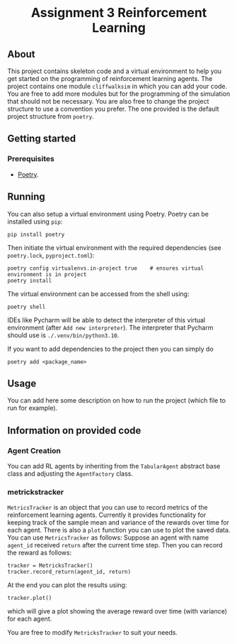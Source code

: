 <br />
<p align="center">
  <h1 align="center">Assignment 3 Reinforcement Learning</h1>

  <p align="center">
  </p>
</p>

## About
This project contains skeleton code and a virtual environment to help you get started on the programming of reinforcement learning agents.
The project contains one module `cliffwalksim` in which you can add your code. You are free to add more modules but for the programming of the simulation that should not be necessary.
You are also free to change the project structure to use a convention you prefer. The one provided is the default project structure from `poetry`. 

## Getting started

### Prerequisites

- [Poetry](https://python-poetry.org/).

## Running
<!--
-->

You can also setup a virtual environment using Poetry. Poetry can  be installed using `pip`:
```
pip install poetry
```
Then initiate the virtual environment with the required dependencies (see `poetry.lock`, `pyproject.toml`):
```
poetry config virtualenvs.in-project true    # ensures virtual environment is in project
poetry install
```
The virtual environment can be accessed from the shell using:
```
poetry shell
```
IDEs like Pycharm will be able to detect the interpreter of this virtual environment (after `Add new interpreter`). The interpreter that Pycharm should use is `./.venv/bin/python3.10`.

If you want to add dependencies to the project then you can simply do
```
poetry add <package_name>
```
## Usage
You can add here some description on how to run the project (which file to run for example).

## Information on provided code

### Agent Creation
You can add RL agents by inheriting from the `TabularAgent` abstract base class and adjusting the `AgentFactory` class.

### metrickstracker

`MetricsTracker` is an object that you can use to record metrics of the reinforcement learning agents. Currently it provides functionality for keeping track of the sample mean and variance of the rewards over time for each agent. There is also a `plot` function you can use to plot the saved data.
You can use `MetricsTracker` as follows: Suppose an agent with name `agent_id` received `return` after the current time step. Then you can record the reward as follows:
```
tracker = MetricksTracker()
tracker.record_return(agent_id, return)
```
At the end you can plot the results using:
```
tracker.plot()
```
which will give a plot showing the average reward over time (with variance) for each agent.

You are free to modify `MetricksTracker` to suit your needs.